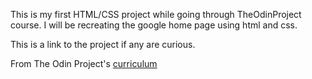This is my first HTML/CSS project while going through TheOdinProject course. I will be recreating the google home page using html and css. 

This is a link to the project if any are curious.

From The Odin Project's [curriculum](http://www.theodinproject.com/web-development-101/html-css)